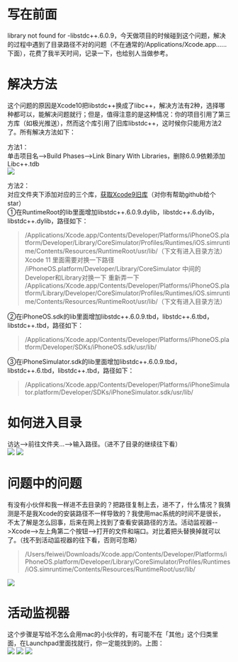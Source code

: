 # 写在前面  
library not found for -libstdc++.6.0.9，今天做项目的时候碰到这个问题，解决的过程中遇到了目录路径不对的问题（不在通常的/Applications/Xcode.app......下面），花费了我半天时间，记录一下，也给别人当做参考。  

# 解决方法  
这个问题的原因是Xcode10把libstdc++换成了libc++，解决方法有2种，选择哪种都可以，能解决问题就行；但是，值得注意的是这种情况：你的项目引用了第三方库（如极光推送），然而这个库引用了旧库libstdc++，这时候你只能用方法2了。所有解决方法如下：  

方法1：  
单击项目名-->Build Phases-->Link Binary With Libraries，删除6.0.9依赖添加Libc++.tdb  
![](https://user-gold-cdn.xitu.io/2019/5/25/16aed00cd32b1b89?w=1138&h=409&f=png&s=175240)  

方法2：  
对应文件夹下添加对应的三个库，[获取Xcode9旧库](https://github.com/dongpeng66/libstdc.6.0.9-if-help-you-give-a-star.git)（对你有帮助github给个star）  
①在RuntimeRoot的lib里面增加libstdc++.6.0.9.dylib，libstdc++.6.dylib，libstdc++.dylib，路径如下：  
>/Applications/Xcode.app/Contents/Developer/Platforms/iPhoneOS.platform/Developer/Library/CoreSimulator/Profiles/Runtimes/iOS.simruntime/Contents/Resources/RuntimeRoot/usr/lib/（下文有进入目录方法）  
Xcode 11 里面需要对换一下路径
/iPhoneOS.platform/Developer/Library/CoreSimulator 中间的Developer和Library对换一下 重新弄一下
>/Applications/Xcode.app/Contents/Developer/Platforms/iPhoneOS.platform/Library/Developer/CoreSimulator/Profiles/Runtimes/iOS.simruntime/Contents/Resources/RuntimeRoot/usr/lib/（下文有进入目录方法）  

②在iPhoneOS.sdk的lib里面增加libstdc++.6.0.9.tbd，libstdc++.6.tbd，libstdc++.tbd，路径如下：  
>/Applications/Xcode.app/Contents/Developer/Platforms/iPhoneOS.platform/Developer/SDKs/iPhoneOS.sdk/usr/lib/  

③在iPhoneSimulator.sdk的lib里面增加libstdc++.6.0.9.tbd，libstdc++.6.tbd，libstdc++.tbd，路径如下：  
>/Applications/Xcode.app/Contents/Developer/Platforms/iPhoneSimulator.platform/Developer/SDKs/iPhoneSimulator.sdk/usr/lib/  

# 如何进入目录  
访达-->前往文件夹...-->输入路径。（进不了目录的继续往下看）  
![](https://user-gold-cdn.xitu.io/2019/5/25/16aed00cd2f09d68?w=467&h=442&f=jpeg&s=37231)
![](https://user-gold-cdn.xitu.io/2019/5/25/16aed00cd3066e2c?w=429&h=182&f=jpeg&s=7805)

# 问题中的问题
有没有小伙伴和我一样进不去目录的？把路径复制上去，进不了，什么情况？我猜测是不是我Xcode的安装路径不一样导致的？我使用mac系统的时间不是很长，不太了解是怎么回事，后来在网上找到了查看安装路径的方法。活动监视器-->Xcode-->左上角第二个按钮-->打开的文件和端口。对比着把头替换掉就可以了。（找不到活动监视器的往下看，否则可忽略）  
>/Users/feiwei/Downloads/Xcode.app/Contents/Developer/Platforms/iPhoneOS.platform/Developer/Library/CoreSimulator/Profiles/Runtimes/iOS.simruntime/Contents/Resources/RuntimeRoot/usr/lib/

![](https://user-gold-cdn.xitu.io/2019/5/25/16aed00cd317ed47?w=1240&h=557&f=png&s=438968)

# 活动监视器
这个步骤是写给不怎么会用mac的小伙伴的，有可能不在「其他」这个归类里面，在Launchpad里面找就行，你一定能找到的。上图：  
![](https://user-gold-cdn.xitu.io/2019/5/25/16aed00cd31d233b?w=118&h=122&f=png&s=17623)
![](https://user-gold-cdn.xitu.io/2019/5/25/16aed00cdadfef93?w=157&h=170&f=png&s=26843)
![](https://user-gold-cdn.xitu.io/2019/5/25/16aed00cfe9c253f?w=149&h=154&f=png&s=23722)
